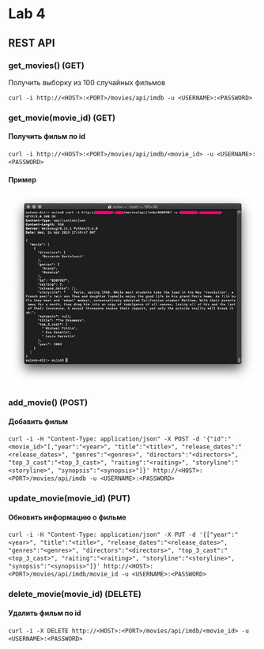 # Lab 4
## REST API

### get_movies() (GET)
Получить выборку из 100 случайных фильмов
~~~~
curl -i http://<HOST>:<PORT>/movies/api/imdb -u <USERNAME>:<PASSWORD>
~~~~

### get_movie(movie_id) (GET)
#### Получить фильм по id
~~~~
curl -i http://<HOST>:<PORT>/movies/api/imdb/<movie_id> -u <USERNAME>:<PASSWORD>
~~~~
#### Пример
![Alt text](images/get_movie.jpg?raw=true "Title")


### add_movie() (POST)
#### Добавить фильм
~~~~
curl -i -H "Content-Type: application/json" -X POST -d '{"id":"<movie_id>"[,"year":"<year>", "title":"<title>", "release_dates":"<release_dates>", "genres":"<genres>", "directors":"<directors>", "top_3_cast":"<top_3_cast>", "raiting":"<raiting>", "storyline":"<storyline>", "synopsis":"<synopsis>"]}' http://<HOST>:<PORT>/movies/api/imdb -u <USERNAME>:<PASSWORD>
~~~~

### update_movie(movie_id) (PUT)
#### Обновить информацию о фильме
~~~~
curl -i -H "Content-Type: application/json" -X PUT -d '{["year":"<year>", "title":"<title>", "release_dates":"<release_dates>", "genres":"<genres>", "directors":"<directors>", "top_3_cast":"<top_3_cast>", "raiting":"<raiting>", "storyline":"<storyline>", "synopsis":"<synopsis>"]}' http://<HOST>:<PORT>/movies/api/imdb/movie_id -u <USERNAME>:<PASSWORD>
~~~~

### delete_movie(movie_id) (DELETE)
#### Удалить фильм по id
~~~~
curl -i -X DELETE http://<HOST>:<PORT>/movies/api/imdb/<movie_id> -u <USERNAME>:<PASSWORD>
~~~~

